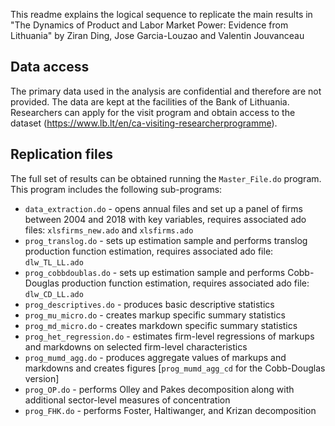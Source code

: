 This readme explains the logical sequence to replicate the main results in "The Dynamics of Product and Labor Market Power: Evidence from Lithuania" by Ziran Ding, Jose Garcia-Louzao and Valentin Jouvanceau


## Data access
The primary data used in the analysis are confidential and therefore are not provided.
The data are kept at the facilities of the Bank of Lithuania. Researchers can apply for the visit program and obtain access to the dataset (https://www.lb.lt/en/ca-visiting-researcherprogramme).


## Replication files
The full set of results can be obtained running the `Master_File.do` program. This program includes the following sub-programs:

* `data_extraction.do`      - opens annual files and set up a panel of firms between 2004 and 2018 with key variables, requires associated ado files: `xlsfirms_new.ado` and `xlsfirms.ado` 
* `prog_translog.do`        - sets up estimation sample and performs translog production function estimation, requires associated ado file: `dlw_TL_LL.ado`
* `prog_cobbdoublas.do`     - sets up estimation sample and performs Cobb-Douglas production function estimation, requires associated ado file: `dlw_CD_LL.ado`
* `prog_descriptives.do`    - produces basic descriptive statistics 
* `prog_mu_micro.do`        - creates markup specific summary statistics
* `prog_md_micro.do`        - creates markdown specific summary statistics
* `prog_het_regression.do`  - estimates firm-level regressions of markups and markdowns on selected firm-level characteristics
* `prog_mumd_agg.do`        - produces aggregate values of markups and markdowns and creates figures [`prog_mumd_agg_cd` for the Cobb-Douglas version]
* `prog_OP.do`              - performs Olley and Pakes decomposition along with additional sector-level measures of concentration 
* `prog_FHK.do`             - performs Foster, Haltiwanger, and Krizan decomposition








